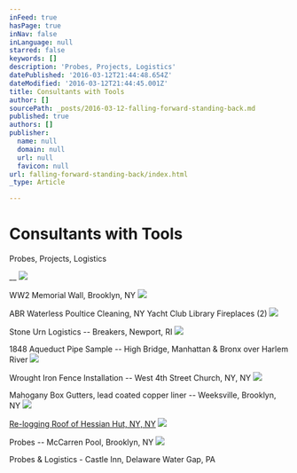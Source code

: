 ```yaml
---
inFeed: true
hasPage: true
inNav: false
inLanguage: null
starred: false
keywords: []
description: 'Probes, Projects, Logistics'
datePublished: '2016-03-12T21:44:48.654Z'
dateModified: '2016-03-12T21:44:45.001Z'
title: Consultants with Tools
author: []
sourcePath: _posts/2016-03-12-falling-forward-standing-back.md
published: true
authors: []
publisher:
  name: null
  domain: null
  url: null
  favicon: null
url: falling-forward-standing-back/index.html
_type: Article

---
```

# Consultants with Tools

Probes, Projects, Logistics

__
![](https://the-grid-user-content.s3-us-west-2.amazonaws.com/de4a6241-e543-4fb0-90eb-db9684ba911a.jpg)

WW2 Memorial Wall, Brooklyn, NY
![](https://the-grid-user-content.s3-us-west-2.amazonaws.com/36c04945-f2bf-417f-b3f9-68a645c18577.jpg)

ABR Waterless Poultice Cleaning, NY Yacht Club Library Fireplaces (2)
![](https://the-grid-user-content.s3-us-west-2.amazonaws.com/d3cb57e7-3aeb-470a-8ed0-4e8eac5a44b3.jpg)

Stone Urn Logistics -- Breakers, Newport, RI
![](https://the-grid-user-content.s3-us-west-2.amazonaws.com/4a2ab229-d374-4151-a7b5-d7c1d5fc7fdb.jpg)

1848 Aqueduct Pipe Sample -- High Bridge, Manhattan & Bronx over Harlem River
![](https://the-grid-user-content.s3-us-west-2.amazonaws.com/f7f05db4-8a81-4c99-af01-640dec044cfe.jpg)

Wrought Iron Fence Installation -- West 4th Street Church, NY, NY
![](https://the-grid-user-content.s3-us-west-2.amazonaws.com/9423f570-6270-4fb6-b64a-b38f8fe1cf82.jpg)

Mahogany Box Gutters, lead coated copper liner -- Weeksville, Brooklyn, NY
![](https://the-grid-user-content.s3-us-west-2.amazonaws.com/15676d73-a0fc-4279-94b3-6ae6628b09a9.jpg)

[Re-logging Roof of Hessian Hut, NY, NY][0]
![](https://the-grid-user-content.s3-us-west-2.amazonaws.com/51dbefdc-687c-4cee-bd25-30fa6b1e114a.jpg)

Probes -- McCarren Pool, Brooklyn, NY
![](https://the-grid-user-content.s3-us-west-2.amazonaws.com/5fe97bcf-bdcb-4810-bb30-c1b23a022432.jpg)

Probes & Logistics - Castle Inn, Delaware Water Gap, PA

[0]: https://thegrid.ai/follett-project-hessian-hut/